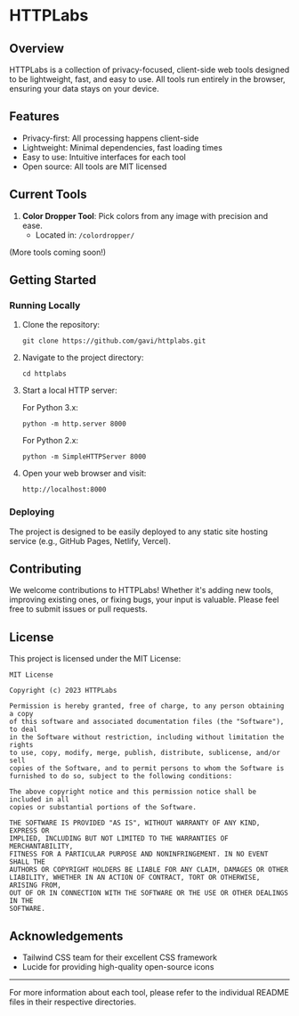 # HTTPLabs

## Overview

HTTPLabs is a collection of privacy-focused, client-side web tools designed to be lightweight, fast, and easy to use. All tools run entirely in the browser, ensuring your data stays on your device.

## Features

- Privacy-first: All processing happens client-side
- Lightweight: Minimal dependencies, fast loading times
- Easy to use: Intuitive interfaces for each tool
- Open source: All tools are MIT licensed

## Current Tools

1. **Color Dropper Tool**: Pick colors from any image with precision and ease.
   - Located in: `/colordropper/`

(More tools coming soon!)

## Getting Started

### Running Locally

1. Clone the repository:
   ```
   git clone https://github.com/gavi/httplabs.git
   ```

2. Navigate to the project directory:
   ```
   cd httplabs
   ```

3. Start a local HTTP server:

   For Python 3.x:
   ```
   python -m http.server 8000
   ```
   
   For Python 2.x:
   ```
   python -m SimpleHTTPServer 8000
   ```

4. Open your web browser and visit:
   ```
   http://localhost:8000
   ```

### Deploying

The project is designed to be easily deployed to any static site hosting service (e.g., GitHub Pages, Netlify, Vercel).

## Contributing

We welcome contributions to HTTPLabs! Whether it's adding new tools, improving existing ones, or fixing bugs, your input is valuable. Please feel free to submit issues or pull requests.

## License

This project is licensed under the MIT License:

```
MIT License

Copyright (c) 2023 HTTPLabs

Permission is hereby granted, free of charge, to any person obtaining a copy
of this software and associated documentation files (the "Software"), to deal
in the Software without restriction, including without limitation the rights
to use, copy, modify, merge, publish, distribute, sublicense, and/or sell
copies of the Software, and to permit persons to whom the Software is
furnished to do so, subject to the following conditions:

The above copyright notice and this permission notice shall be included in all
copies or substantial portions of the Software.

THE SOFTWARE IS PROVIDED "AS IS", WITHOUT WARRANTY OF ANY KIND, EXPRESS OR
IMPLIED, INCLUDING BUT NOT LIMITED TO THE WARRANTIES OF MERCHANTABILITY,
FITNESS FOR A PARTICULAR PURPOSE AND NONINFRINGEMENT. IN NO EVENT SHALL THE
AUTHORS OR COPYRIGHT HOLDERS BE LIABLE FOR ANY CLAIM, DAMAGES OR OTHER
LIABILITY, WHETHER IN AN ACTION OF CONTRACT, TORT OR OTHERWISE, ARISING FROM,
OUT OF OR IN CONNECTION WITH THE SOFTWARE OR THE USE OR OTHER DEALINGS IN THE
SOFTWARE.
```

## Acknowledgements

- Tailwind CSS team for their excellent CSS framework
- Lucide for providing high-quality open-source icons

---

For more information about each tool, please refer to the individual README files in their respective directories.